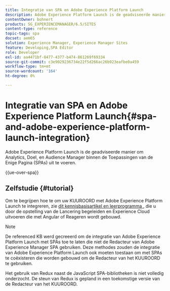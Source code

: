 ```yaml
---
title: Integratie van SPA en Adobe Experience Platform Launch
description: Adobe Experience Platform Launch is de geadviseerde manier om Analytics, Doel, en Audience Manager binnen SPAs uit te voeren.
contentOwner: bohnert
products: SG_EXPERIENCEMANAGER/6.5/SITES
content-type: reference
topic-tags: spa
docset: aem65
solution: Experience Manager, Experience Manager Sites
feature: Developing,SPA Editor
role: Developer
exl-id: aa4471bf-8477-4377-b474-861269f69334
source-git-commit: c3e9029236734e22f5d266ac26b923eafbe0a459
workflow-type: tm+mt
source-wordcount: '164'
ht-degree: 0%

---
```


# Integratie van SPA en Adobe Experience Platform Launch{#spa-and-adobe-experience-platform-launch-integration}

Adobe Experience Platform Launch is de geadviseerde manier om Analytics, Doel, en Audience Manager binnen de Toepassingen van de Enige Pagina (SPAs) uit te voeren.

{{ue-over-spa}}

## Zelfstudie {#tutorial}

Om te begrijpen hoe te om uw KUUROORD met Adobe Experience Platform Launch te integreren, zie [ dit kennisbasisartikel en leerprogramma ](https://experienceleague.adobe.com/docs/experience-manager-learn/sites/spa-editor/spa-editor-framework-feature-video-use.html?lang=nl-NL), die u door de opstelling van de Lancering begeleiden en Experience Cloud uitvoeren die met Angular of Reageren wordt gebouwd.

>[!NOTE]
>
>De referenced KB werd gecreeerd om de integratie van Adobe Experience Platform Launch met SPAs toe te laten die niet de Redacteur van Adobe Experience Manager SPA gebruiken. Deze methodes zouden de integratie van Adobe Experience Platform Launch ook moeten toestaan om met SPAs te coëxisteren die worden gebouwd om de Redacteur van het KUUROORD te gebruiken.
>
>Het gebruik van Redux naast de JavaScript SPA-bibliotheken is niet volledig onderzocht. De steun van Redux is gepland in een toekomstige versie van de Redacteur van het KUUROORD.

